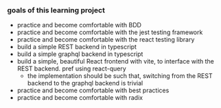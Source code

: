 ### goals of this learning project

- practice and become comfortable with BDD
- practice and become comfortable with the jest testing framework
- practice and become comfortable with the react testing library
- build a simple REST backend in typescript
- build a simple graphql backend in typescript
- build a simple, beautiful React frontend with vite, to interface with the REST backend. pref using react-query
  - the implementation should be such that, switching from the REST backend to the graphql backend is trivial
- practice and become comfortable with best practices
- practice and become comfortable with radix